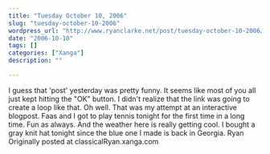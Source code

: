 ```yaml
---
title: "Tuesday October 10, 2006"
slug: "tuesday-october-10-2006"
wordpress_url: "http://www.ryanclarke.net/post/tuesday-october-10-2006/"
date: "2006-10-10"
tags: []
categories: ["Xanga"]
description: ""

---
```


I guess that 'post' yesterday was pretty funny. It seems like most of you all just kept hitting the "OK" button. I didn't realize that the link was going to create a loop like that. Oh well. That was my attempt at an interactive blogpost.
Faas and I got to play tennis tonight for the first time in a long time. Fun as always. And the weather here is really getting cool. I bought a gray knit hat tonight since the blue one I made is back in Georgia.
Ryan
Originally posted at classicalRyan.xanga.com
